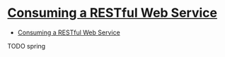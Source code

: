# [Consuming a RESTful Web Service](https://spring.io/guides/gs/consuming-rest/)

- [Consuming a RESTful Web Service](#consuming-a-restful-web-service)












TODO spring